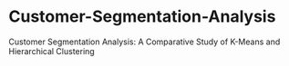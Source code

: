 # Customer-Segmentation-Analysis
Customer Segmentation Analysis: A Comparative Study of K-Means and Hierarchical Clustering
